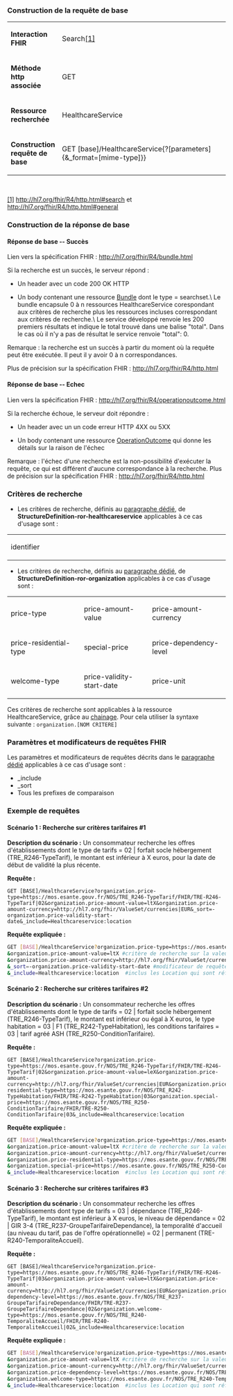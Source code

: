 <!-- ## 3.10	Recherche d'offre sur la base d'informations tarifaires -->

###  Construction de la requête de base

<table width="680">
<tbody>
<tr>
<td width="90">
<p><strong>Interaction FHIR</strong></p>
</td>
<td width="589">
<p>Search<a href="#_ftn1" name="_ftnref1">[1]</a></p>
</td>
</tr>
<tr>
<td width="90">
<p><strong>M&eacute;thode http associ&eacute;e</strong></p>
</td>
<td width="589">
<p>GET</p>
</td>
</tr>
<tr>
<td width="90">
<p><strong>Ressource recherch&eacute;e</strong></p>
</td>
<td width="589">
<p>HealthcareService</p>
</td>
</tr>
<tr>
<td width="90">
<p><strong>Construction requ&ecirc;te de base</strong></p>
</td>
<td width="589">
<p>GET [base]/HealthcareService{?[parameters]{&amp;_format=[mime-type]}}</p>
</td>
</tr>
</tbody>
</table>
<p>&nbsp;</p>
<p><a href="#_ftnref1" name="_ftn1">[1]</a> <a href="http://hl7.org/fhir/R4/http.html#search">http://hl7.org/fhir/R4/http.html#search</a> et <a href="http://hl7.org/fhir/R4/http.html#general">http://hl7.org/fhir/R4/http.html#general</a></p>

### Construction de la réponse de base

#### Réponse de base -- Succès

Lien vers la spécification FHIR : <http://hl7.org/fhir/R4/bundle.html>

Si la recherche est un succès, le serveur répond :

-   Un header avec un code 200 OK HTTP

-   Un body contenant une ressource [Bundle](http://hl7.org/fhir/R4/bundle.html) dont le type = searchset.\ Le bundle encapsule 0 à n ressources HealthcareService corespondant aux critères de recherche plus les ressources incluses correspondant aux critères de recherche.\ Le service développé renvoie les 200 premiers résultats et indique le total trouvé dans une balise \"total\". Dans le cas où il n'y a pas de résultat le service renvoie \"total\": 0.

Remarque : la recherche est un succès à partir du moment où la requête peut être exécutée. Il peut il y avoir 0 à n correspondances.

Plus de précision sur la spécification FHIR : <http://hl7.org/fhir/R4/http.html>

#### Réponse de base -- Echec

Lien vers la spécification FHIR : <http://hl7.org/fhir/R4/operationoutcome.html>

Si la recherche échoue, le serveur doit répondre :

-   Un header avec un un code erreur HTTP 4XX ou 5XX

-   Un body contenant une ressource [OperationOutcome]( http://hl7.org/fhir/R4/operationoutcome.html) qui donne les détails sur la raison de l'échec

Remarque : l'échec d'une recherche est la non-possibilité d'exécuter la requête, ce qui est différent d'aucune correspondance à la recherche. Plus de précision sur la spécification FHIR : <http://hl7.org/fhir/R4/http.html>

### Critères de recherche

-   Les critères de recherche, définis au [paragraphe dédié](search_param.html#structuredefinition-ror-healthcareservice), de **StructureDefinition-ror-healthcareservice** applicables à ce cas d'usage sont :

<table>
<tbody>
<tr>
<td width="230">
<p>identifier</p>
</td>
<td width="230">
<p>&nbsp;</p>
</td>
<td width="230">
<p>&nbsp;</p>
</td>
</tr>
</tbody>
</table>

-   Les critères de recherche, définis au [paragraphe dédié](search_param.html#structuredefinition-ror-organization), de **StructureDefinition-ror-organization** applicables à ce cas d'usage sont :

<table>
<tbody>
<tr>
<td width="230">
<p>price-type</p>
</td>
<td width="230">
<p>price-amount-value</p>
</td>
<td width="230">
<p>price-amount-currency</p>
</td>
</tr>
<tr>
<td width="230">
<p>price-residential-type</p>
</td>
<td width="230">
<p>special-price</p>
</td>
<td width="230">
<p>price-dependency-level</p>
</td>
</tr>
<tr>
<td width="230">
<p>welcome-type</p>
</td>
<td width="230">
<p>price-validity-start-date</p>
</td>
<td width="230">
<p>price-unit</p>
</td>
</tr>
</tbody>
</table>

Ces critères de recherche sont applicables à la ressource HealthcareService, grâce au [chainage](http://hl7.org/fhir/R4/search.html#chaining). Pour cela utiliser la syntaxe suivante : `organization.[NOM CRITERE]`

### Paramètres et modificateurs de requêtes FHIR

Les paramètres et modificateurs de requêtes décrits dans le [paragraphe dédié](modifiers.html) applicables à ce cas d'usage sont :
-   \_include
-   \_sort
-   Tous les prefixes de comparaison

### Exemple de requêtes

#### Scénario 1 : Recherche sur critères tarifaires #1

**Description du scénario :** Un consommateur recherche les offres d'établissements dont le type de tarifs = 02 \| forfait socle hébergement (TRE_R246-TypeTarif), le montant est inférieur à X euros, pour la date de début de validité la plus récente.

**Requête :**

```
GET [BASE]/HealthcareService?organization.price-type=https://mos.esante.gouv.fr/NOS/TRE_R246-TypeTarif/FHIR/TRE-R246-TypeTarif|02&organization.price-amount-value=ltX&organization.price-amount-currency=http://hl7.org/fhir/ValueSet/currencies|EUR&_sort=-organization.price-validity-start-date&_include=Healthcareservice:location
```

**Requête expliquée :**

```sh
GET [BASE]/HealthcareService?organization.price-type=https://mos.esante.gouv.fr/NOS/TRE_R246-TypeTarif/FHIR/TRE-R246-TypeTarif|02 #critère de recherche sur le type de tarif
&organization.price-amount-value=ltX #critère de recherche sur la valeur du montant 
&organization.price-amount-currency=http://hl7.org/fhir/ValueSet/currencies|EUR #critère de recherche sur la devise du montant 
&_sort=-organization.price-validity-start-date #modificateur de requête pour trier par date de début de validité décroissante (du plus récent au moins récent)
&_include=Healthcareservice:location  #inclus les Location qui sont référencés par les HealthcareService
```

#### Scénario 2 : Recherche sur critères tarifaires #2

**Description du scénario :** Un consommateur recherche les offres d'établissements dont le type de tarifs = 02 \| forfait socle hébergement (TRE_R246-TypeTarif), le montant est inférieur ou égal à X euros, le type habitation = 03 \| F1 (TRE_R242-TypeHabitation), les conditions tarifaires = 03 \| tarif agréé ASH
(TRE_R250-ConditionTarifaire).

**Requête :**

```
GET [BASE]/HealthcareService?organization.price-type=https://mos.esante.gouv.fr/NOS/TRE_R246-TypeTarif/FHIR/TRE-R246-TypeTarif|02&organization.price-amount-value=leX&organization.price-amount-currency=http://hl7.org/fhir/ValueSet/currencies|EUR&organization.price-residential-type=https://mos.esante.gouv.fr/NOS/TRE_R242-TypeHabitation/FHIR/TRE-R242-TypeHabitation|03&organization.special-price=https://mos.esante.gouv.fr/NOS/TRE_R250-ConditionTarifaire/FHIR/TRE-R250-ConditionTarifaire|03&_include=Healthcareservice:location

```

**Requête expliquée :**

```sh
GET [BASE]/HealthcareService?organization.price-type=https://mos.esante.gouv.fr/NOS/TRE_R246-TypeTarif/FHIR/TRE-R246-TypeTarif|02 #critère de recherche sur le type de tarif
&organization.price-amount-value=ltX #critère de recherche sur la valeur du montant 
&organization.price-amount-currency=http://hl7.org/fhir/ValueSet/currencies|EUR #critère de recherche sur la devise du montant 
&organization.price-residential-type=https://mos.esante.gouv.fr/NOS/TRE_R242-TypeHabitation/FHIR/TRE-R242-TypeHabitation|03 #critère de recherche le type habitation
&organization.special-price=https://mos.esante.gouv.fr/NOS/TRE_R250-ConditionTarifaire/FHIR/TRE-R250-ConditionTarifaire|03 #critère de recherche sur les conditions tarifaires
&_include=Healthcareservice:location  #inclus les Location qui sont référencés par les HealthcareService
```

#### Scénario 3 : Recherche sur critères tarifaires #3

**Description du scénario :** Un consommateur recherche les offres d'établissements dont type de tarifs = 03 \| dépendance (TRE_R246-TypeTarif), le montant est inférieur à X euros, le niveau de dépendance = 02 \| GIR 3-4 (TRE_R237-GroupeTarifaireDependance), la temporalité d\'accueil (au niveau du tarif, pas de l\'offre opérationnelle) = 02 \| permanent (TRE-R240-TemporaliteAccueil).

**Requête :**

```
GET [BASE]/HealthcareService?organization.price-type=https://mos.esante.gouv.fr/NOS/TRE_R246-TypeTarif/FHIR/TRE-R246-TypeTarif|03&organization.price-amount-value=ltX&organization.price-amount-currency=http://hl7.org/fhir/ValueSet/currencies|EUR&organization.price-dependency-level=https://mos.esante.gouv.fr/NOS/TRE_R237-GroupeTarifaireDependance/FHIR/TRE-R237-GroupeTarifaireDependance|02&organization.welcome-type=https://mos.esante.gouv.fr/NOS/TRE_R240-TemporaliteAccueil/FHIR/TRE-R240-TemporaliteAccueil|02&_include=Healthcareservice:location
```

**Requête expliquée :**

```sh
GET [BASE]/HealthcareService?organization.price-type=https://mos.esante.gouv.fr/NOS/TRE_R246-TypeTarif/FHIR/TRE-R246-TypeTarif|03 #critère de recherche sur le type de tarif
&organization.price-amount-value=ltX #critère de recherche sur la valeur du montant 
&organization.price-amount-currency=http://hl7.org/fhir/ValueSet/currencies|EUR #critère de recherche sur la devise du montant 
&organization.price-dependency-level=https://mos.esante.gouv.fr/NOS/TRE_R237-GroupeTarifaireDependance/FHIR/TRE-R237-GroupeTarifaireDependance|02 #critère de recherche le niveau de dépendance
&organization.welcome-type=https://mos.esante.gouv.fr/NOS/TRE_R240-TemporaliteAccueil/FHIR/TRE-R240-TemporaliteAccueil|02 #critère de recherche la temporalité d’accueil
&_include=Healthcareservice:location  #inclus les Location qui sont référencés par les HealthcareService
```